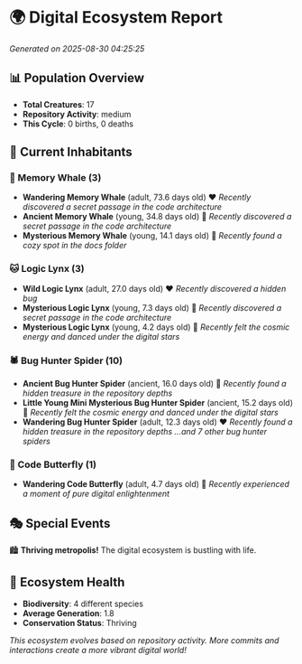 # 🌍 Digital Ecosystem Report
*Generated on 2025-08-30 04:25:25*

## 📊 Population Overview
- **Total Creatures**: 17
- **Repository Activity**: medium
- **This Cycle**: 0 births, 0 deaths

## 👥 Current Inhabitants

### 🐋 Memory Whale (3)
- **Wandering Memory Whale** (adult, 73.6 days old) ❤️
  *Recently discovered a secret passage in the code architecture*
- **Ancient Memory Whale** (young, 34.8 days old) 💛
  *Recently discovered a secret passage in the code architecture*
- **Mysterious Memory Whale** (young, 14.1 days old) 💚
  *Recently found a cozy spot in the docs folder*

### 🐱 Logic Lynx (3)
- **Wild Logic Lynx** (adult, 27.0 days old) ❤️
  *Recently discovered a hidden bug*
- **Mysterious Logic Lynx** (young, 7.3 days old) 💚
  *Recently discovered a secret passage in the code architecture*
- **Mysterious Logic Lynx** (young, 4.2 days old) 💚
  *Recently felt the cosmic energy and danced under the digital stars*

### 🕷️ Bug Hunter Spider (10)
- **Ancient Bug Hunter Spider** (ancient, 16.0 days old) 💛
  *Recently found a hidden treasure in the repository depths*
- **Little Young Mini Mysterious Bug Hunter Spider** (ancient, 15.2 days old) 💚
  *Recently felt the cosmic energy and danced under the digital stars*
- **Wandering Bug Hunter Spider** (adult, 12.3 days old) ❤️
  *Recently found a hidden treasure in the repository depths*
  *...and 7 other bug hunter spiders*

### 🦋 Code Butterfly (1)
- **Wandering Code Butterfly** (adult, 4.7 days old) 💚
  *Recently experienced a moment of pure digital enlightenment*

## 🎭 Special Events

🏙️ **Thriving metropolis!** The digital ecosystem is bustling with life.

## 🔬 Ecosystem Health
- **Biodiversity**: 4 different species
- **Average Generation**: 1.8
- **Conservation Status**: Thriving

*This ecosystem evolves based on repository activity. More commits and interactions create a more vibrant digital world!*